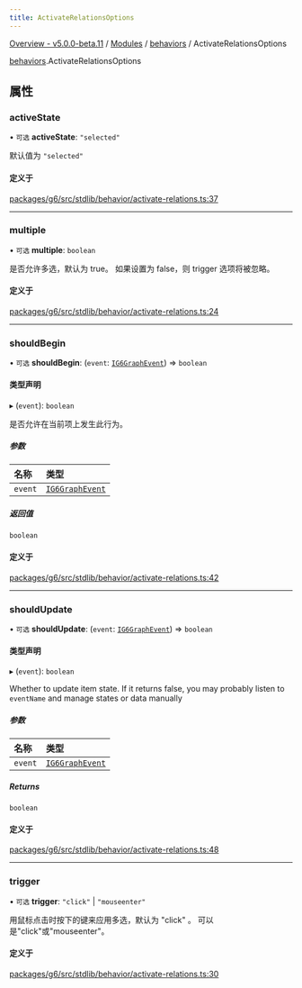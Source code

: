 ```yaml
---
title: ActivateRelationsOptions
---
```


[Overview - v5.0.0-beta.11](../../README.zh.md) / [Modules](../../modules.zh.md) / [behaviors](../../modules/behaviors.zh.md) / ActivateRelationsOptions

[behaviors](../../modules/behaviors.zh.md).ActivateRelationsOptions

## 属性

### activeState

• `可选` **activeState**: `"selected"`

默认值为 `"selected"`

#### 定义于

[packages/g6/src/stdlib/behavior/activate-relations.ts:37](https://github.com/antvis/G6/blob/61e525e59b/packages/g6/src/stdlib/behavior/activate-relations.ts#L37)

---

### multiple

• `可选` **multiple**: `boolean`

是否允许多选，默认为 true。
如果设置为 false，则 trigger 选项将被忽略。

#### 定义于

[packages/g6/src/stdlib/behavior/activate-relations.ts:24](https://github.com/antvis/G6/blob/61e525e59b/packages/g6/src/stdlib/behavior/activate-relations.ts#L24)

---

### shouldBegin

• `可选` **shouldBegin**: (`event`: [`IG6GraphEvent`](IG6GraphEvent.en.md)) => `boolean`

#### 类型声明

▸ (`event`): `boolean`

是否允许在当前项上发生此行为。

##### 参数

| 名称    | 类型                                   |
| :------ | :------------------------------------- |
| `event` | [`IG6GraphEvent`](IG6GraphEvent.en.md) |

##### 返回值

`boolean`

#### 定义于

[packages/g6/src/stdlib/behavior/activate-relations.ts:42](https://github.com/antvis/G6/blob/61e525e59b/packages/g6/src/stdlib/behavior/activate-relations.ts#L42)

---

### shouldUpdate

• `可选` **shouldUpdate**: (`event`: [`IG6GraphEvent`](IG6GraphEvent.en.md)) => `boolean`

#### 类型声明

▸ (`event`): `boolean`

Whether to update item state.
If it returns false, you may probably listen to `eventName` and
manage states or data manually

##### 参数

| 名称    | 类型                                   |
| :------ | :------------------------------------- |
| `event` | [`IG6GraphEvent`](IG6GraphEvent.en.md) |

##### Returns

`boolean`

#### 定义于

[packages/g6/src/stdlib/behavior/activate-relations.ts:48](https://github.com/antvis/G6/blob/61e525e59b/packages/g6/src/stdlib/behavior/activate-relations.ts#L48)

---

### trigger

• `可选` **trigger**: `"click"` \| `"mouseenter"`

用鼠标点击时按下的键来应用多选，默认为 "click" 。
可以是"click"或"mouseenter"。

#### 定义于

[packages/g6/src/stdlib/behavior/activate-relations.ts:30](https://github.com/antvis/G6/blob/61e525e59b/packages/g6/src/stdlib/behavior/activate-relations.ts#L30)
